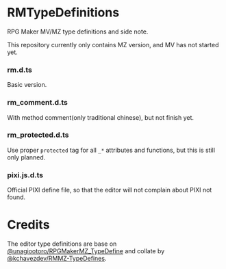 # RMTypeDefinitions
RPG Maker MV/MZ type definitions and side note.

This repository currently only contains MZ version, and MV has not started yet.

### rm.d.ts
Basic version.

### rm_comment.d.ts
With method comment(only traditional chinese), but not finish yet.

### rm_protected.d.ts
Use proper `protected` tag for all `_*` attributes and functions, but this is still only planned.

### pixi.js.d.ts
Official PIXI define file, so that the editor will not complain about PIXI not found.

# Credits
The editor type definitions are base on [@unagiootoro/RPGMakerMZ_TypeDefine](https://github.com/unagiootoro/RPGMakerMZ_TypeDefine) and collate by [@kchavezdev/RMMZ-TypeDefines](https://github.com/kchavezdev/RMMZ-TypeDefines).
